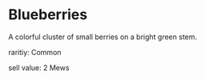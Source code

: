 # Blueberries

A colorful cluster of small berries on a bright green stem.

raritiy: Common

sell value: 2 Mews
